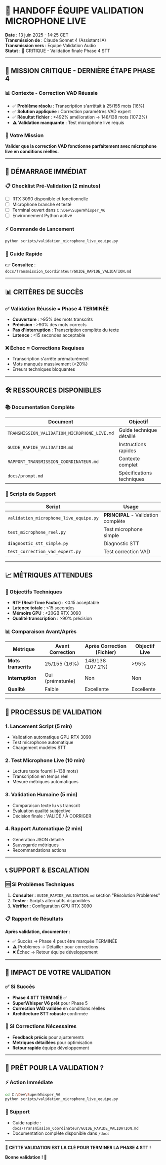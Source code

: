 # 🤝 HANDOFF ÉQUIPE VALIDATION MICROPHONE LIVE

**Date** : 13 juin 2025 - 14:25 CET  
**Transmission de** : Claude Sonnet 4 (Assistant IA)  
**Transmission vers** : Équipe Validation Audio  
**Statut** : 🔴 CRITIQUE - Validation finale Phase 4 STT  

---

## 🎯 MISSION CRITIQUE - DERNIÈRE ÉTAPE PHASE 4

### **📊 Contexte - Correction VAD Réussie**
- ✅ **Problème résolu** : Transcription s'arrêtait à 25/155 mots (16%)
- ✅ **Solution appliquée** : Correction paramètres VAD expert
- ✅ **Résultat fichier** : +492% amélioration → 148/138 mots (107.2%)
- ⚠️ **Validation manquante** : Test microphone live requis

### **🚨 Votre Mission**
**Valider que la correction VAD fonctionne parfaitement avec microphone live en conditions réelles.**

---

## 🚀 DÉMARRAGE IMMÉDIAT

### **📋 Checklist Pré-Validation (2 minutes)**
- [ ] RTX 3090 disponible et fonctionnelle
- [ ] Microphone branché et testé
- [ ] Terminal ouvert dans `C:\Dev\SuperWhisper_V6`
- [ ] Environnement Python activé

### **⚡ Commande de Lancement**
```bash
python scripts/validation_microphone_live_equipe.py
```

### **📖 Guide Rapide**
👉 **Consultez** : `docs/Transmission_Coordinateur/GUIDE_RAPIDE_VALIDATION.md`

---

## 📊 CRITÈRES DE SUCCÈS

### **✅ Validation Réussie = Phase 4 TERMINÉE**
- **Couverture** : >95% des mots transcrits
- **Précision** : >90% des mots corrects
- **Pas d'interruption** : Transcription complète du texte
- **Latence** : <15 secondes acceptable

### **❌ Échec = Corrections Requises**
- Transcription s'arrête prématurément
- Mots manqués massivement (>20%)
- Erreurs techniques bloquantes

---

## 🛠️ RESSOURCES DISPONIBLES

### **📚 Documentation Complète**
| Document | Objectif |
|----------|----------|
| `TRANSMISSION_VALIDATION_MICROPHONE_LIVE.md` | Guide technique détaillé |
| `GUIDE_RAPIDE_VALIDATION.md` | Instructions rapides |
| `RAPPORT_TRANSMISSION_COORDINATEUR.md` | Contexte complet |
| `docs/prompt.md` | Spécifications techniques |

### **🔧 Scripts de Support**
| Script | Usage |
|--------|-------|
| `validation_microphone_live_equipe.py` | **PRINCIPAL** - Validation complète |
| `test_microphone_reel.py` | Test microphone simple |
| `diagnostic_stt_simple.py` | Diagnostic STT |
| `test_correction_vad_expert.py` | Test correction VAD |

---

## 📈 MÉTRIQUES ATTENDUES

### **🎯 Objectifs Techniques**
- **RTF (Real-Time Factor)** : <0.15 acceptable
- **Latence totale** : <15 secondes
- **Mémoire GPU** : <20GB RTX 3090
- **Qualité transcription** : >90% précision

### **📊 Comparaison Avant/Après**
| Métrique | Avant Correction | Après Correction (Fichier) | Objectif Live |
|----------|------------------|----------------------------|---------------|
| **Mots transcrits** | 25/155 (16%) | 148/138 (107.2%) | >95% |
| **Interruption** | Oui (prématurée) | Non | Non |
| **Qualité** | Faible | Excellente | Excellente |

---

## 🔄 PROCESSUS DE VALIDATION

### **1. Lancement Script (5 min)**
- Validation automatique GPU RTX 3090
- Test microphone automatique
- Chargement modèles STT

### **2. Test Microphone Live (10 min)**
- Lecture texte fourni (~138 mots)
- Transcription en temps réel
- Mesure métriques automatiques

### **3. Validation Humaine (5 min)**
- Comparaison texte lu vs transcrit
- Évaluation qualité subjective
- Décision finale : VALIDÉ / À CORRIGER

### **4. Rapport Automatique (2 min)**
- Génération JSON détaillé
- Sauvegarde métriques
- Recommandations actions

---

## 📞 SUPPORT & ESCALATION

### **🆘 Si Problèmes Techniques**
1. **Consulter** : `GUIDE_RAPIDE_VALIDATION.md` section "Résolution Problèmes"
2. **Tester** : Scripts alternatifs disponibles
3. **Vérifier** : Configuration GPU RTX 3090

### **📋 Rapport de Résultats**
**Après validation, documenter** :
- ✅ Succès → Phase 4 peut être marquée TERMINÉE
- ⚠️ Problèmes → Détailler pour corrections
- ❌ Échec → Retour équipe développement

---

## 🎊 IMPACT DE VOTRE VALIDATION

### **✅ Si Succès**
- **Phase 4 STT TERMINÉE** ✅
- **SuperWhisper V6 prêt** pour Phase 5
- **Correction VAD validée** en conditions réelles
- **Architecture STT robuste** confirmée

### **🔧 Si Corrections Nécessaires**
- **Feedback précis** pour ajustements
- **Métriques détaillées** pour optimisation
- **Retour rapide** équipe développement

---

## 🚀 PRÊT POUR LA VALIDATION ?

### **⚡ Action Immédiate**
```bash
cd C:\Dev\SuperWhisper_V6
python scripts/validation_microphone_live_equipe.py
```

### **📖 Support**
- Guide rapide : `docs/Transmission_Coordinateur/GUIDE_RAPIDE_VALIDATION.md`
- Documentation complète disponible dans `/docs`

---

**🎯 CETTE VALIDATION EST LA CLÉ POUR TERMINER LA PHASE 4 STT !**

**Bonne validation ! 🚀** 